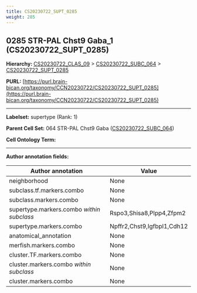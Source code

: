 ```yaml
---
title: CS20230722_SUPT_0285
weight: 285
---
```

## 0285 STR-PAL Chst9 Gaba_1 (CS20230722_SUPT_0285)
<b>Hierarchy: </b>
[CS20230722_CLAS_09](../CS20230722_CLAS_09) >
[CS20230722_SUBC_064](../CS20230722_SUBC_064) >
[CS20230722_SUPT_0285](../CS20230722_SUPT_0285)

**PURL:** [https://purl.brain-bican.org/taxonomy/CCN20230722/CS20230722_SUPT_0285](https://purl.brain-bican.org/taxonomy/CCN20230722/CS20230722_SUPT_0285)

---


**Labelset:** supertype (Rank: 1)

**Parent Cell Set:** 064 STR-PAL Chst9 Gaba ([CS20230722_SUBC_064](../CS20230722_SUBC_064))



**Cell Ontology Term:** 

[MARKER GENES.]: #


---

[TRANSFERRED ANNOTATIONS.]: #


[AUTHOR ANNOTATION FIELDS.]: #


**Author annotation fields:**

| Author annotation | Value |
|-------------------|-------|
|neighborhood|None|
|subclass.tf.markers.combo|None|
|subclass.markers.combo|None|
|supertype.markers.combo _within subclass_|Rspo3,Shisa8,Plpp4,Zfpm2|
|supertype.markers.combo|Npffr2,Chst9,Igfbpl1,Cdh12|
|anatomical_annotation|None|
|merfish.markers.combo|None|
|cluster.TF.markers.combo|None|
|cluster.markers.combo _within subclass_|None|
|cluster.markers.combo|None|
